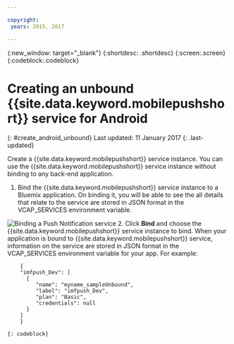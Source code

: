 ```yaml
---

copyright:
 years: 2015, 2017

---
```


{:new_window: target="_blank"}
{:shortdesc: .shortdesc}
{:screen:.screen}
{:codeblock:.codeblock}

# Creating an unbound {{site.data.keyword.mobilepushshort}} service for Android
{: #create_android_unbound}
Last updated: 11 January 2017
{: .last-updated}

Create a {{site.data.keyword.mobilepushshort}} service instance. You can use the {{site.data.keyword.mobilepushshort}} service instance without binding to any back-end application.

1. Bind the {{site.data.keyword.mobilepushshort}} service instance to a Bluemix application. On binding it, you will be able to see the all details that relate to the service are stored in JSON format in the VCAP_SERVICES environment variable. 

![Binding a Push Notification service](images/unbound_1.jpg)
 2. Click **Bind** and choose the {{site.data.keyword.mobilepushshort}} service instance to bind. When your application is bound to {{site.data.keyword.mobilepushshort}} service, information on the service are stored in JSON format in the VCAP_SERVICES environment variable for your app. For example: 
```
 	{
    "imfpush_Dev": [
      {
         "name": "myname_sampleUnbound",
         "label": "imfpush_Dev",
         "plan": "Basic",
         "credentials": null
      }
    ]
    }
```
	{: codeblock}
